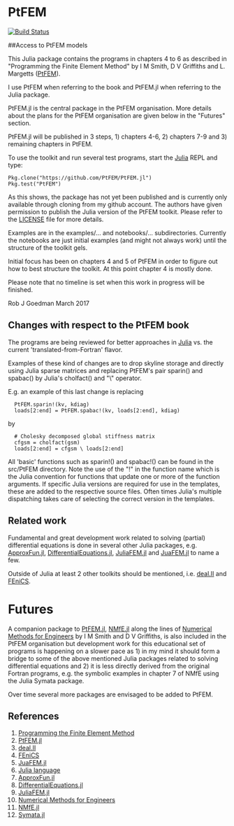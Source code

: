 # PtFEM


[![Build Status](https://travis-ci.org/goedman/PtFEM.jl.svg?branch=master)](https://travis-ci.org/goedman/PtFEM.jl)


##Access to PtFEM models

This Julia package contains the programs in chapters 4 to 6 as described in "Programming the Finite Element Method" by I M Smith, D V Griffiths and L. Margetts ([PtFEM]( http://www.wiley.com/WileyCDA/WileyTitle/productCd-1119973341.html )).

I use PtFEM when referring to the book and PtFEM.jl when referring to the Julia package.

PtFEM.jl is the central package in the PtFEM organisation. More details about the plans for the PtFEM organisation are given below in the "Futures" section.

PtFEM.jl will be published in 3 steps, 1) chapters 4-6, 2) chapters 7-9 and 3) remaining chapters in PtFEM.

To use the toolkit and run several test programs, start the [Julia](http://julialang.org) REPL and type:

```
Pkg.clone("https://github.com/PtFEM/PtFEM.jl")
Pkg.test("PtFEM")
```

As this shows, the package has not yet been published and is currently only available through cloning from my github account. The authors have given permission to publish the Julia version of the PtFEM toolkit. Please refer to the [LICENSE](https://github.com/goedman/PtFEM.jl/blob/master/LICENSE.md) file for more details.

Examples are in the examples/... and notebooks/... subdirectories. Currently the notebooks are just initial examples (and might not always work) until the structure of the toolkit gels.

Initial focus has been on chapters 4 and 5 of PtFEM in order to figure out how to best structure the toolkit. At this point chapter 4 is mostly done.

Please note that no timeline is set when this work in progress will be finished.

Rob J Goedman
March 2017

## Changes with respect to the PtFEM book

The programs are being reviewed for better approaches in [Julia](http://julialang.org) vs. the current 'translated-from-Fortran' flavor. 

Examples of these kind of changes are to drop skyline storage and directly using Julia sparse matrices and replacing PtFEM's pair sparin() and spabac() by Julia's cholfact() and "\\" operator.

E.g. an example of this last change is replacing

```
  PtFEM.sparin!(kv, kdiag)
  loads[2:end] = PtFEM.spabac!(kv, loads[2:end], kdiag)
```

by

```
  # Cholesky decomposed global stiffness matrix
  cfgsm = cholfact(gsm)
  loads[2:end] = cfgsm \ loads[2:end]
```

All 'basic' functions such as sparin!() and spabac!() can be found in the src/PtFEM directory. Note the use of the "!" in the function name which is the Julia convention for functions that update one or more of the function arguments. If specific Julia versions are required for use in the templates, these are added to the respective source files. Often times Julia's multiple dispatching takes care of selecting the correct version in the templates.

## Related work

Fundamental and great development work related to solving (partial) differential equations is done in several other Julia packages, e.g. [ApproxFun.jl](https://github.com/JuliaApproximation/ApproxFun.jl), [DifferentialEquations.jl](https://github.com/JuliaDiffEq/DifferentialEquations.jl), [JuliaFEM.jl](http://www.juliafem.org) and  [JuaFEM.jl](https://github.com/KristofferC/JuAFEM.jl) to name a few.

Outside of Julia at least 2 other toolkits should be mentioned, i.e.  [deal.II](http://dealii.org) and [FEniCS](https://fenicsproject.org).

# Futures

A companion package to [PtFEM.jl](https://github.com/goedman/PtFEM.jl), [NMfE.jl](https://github.com/goedman/NMfE.jl) along the lines of [Numerical Methods for Engineers](https://www.crcpress.com/Numerical-Methods-for-Engineers-Second-Edition/Griffiths-Smith/p/book/9781584884019) by I M Smith and D V Griffiths, is also included in the PtFEM organisation but development work for this educational set of programs is happening on a slower pace as 1) in my mind it should form a bridge to some of the above mentioned Julia packages related to solving differential equations and 2) it is less directly derived from the original Fortran programs, e.g. the symbolic examples in chapter 7 of NMfE using the Julia Symata package.

Over time several more packages are envisaged to be added to PtFEM.

## References

1. [Programming the Finite Element Method](http://www.wiley.com/WileyCDA/WileyTitle/productCd-1119973341.html)
1. [PtFEM.jl](https://github.com/goedman/PtFEM.jl)
1. [deal.II](http://dealii.org)
1. [FEniCS](https://fenicsproject.org)
1. [JuaFEM.jl](https://github.com/KristofferC/JuAFEM.jl)
1. [Julia language](http://julialang.org)
1. [ApproxFun.jl](https://github.com/JuliaApproximation/ApproxFun.jl)
1. [DifferentialEquations.jl](https://github.com/JuliaDiffEq/DifferentialEquations.jl)
1. [JuliaFEM.jl](http://www.juliafem.org)
1. [Numerical Methods for Engineers](https://www.crcpress.com/Numerical-Methods-for-Engineers-Second-Edition/Griffiths-Smith/p/book/9781584884019)
1. [NMfE.jl](https://github.com/goedman/NMfE.jl)
1. [Symata.jl](https://github.com/jlapeyre/Symata.jl)